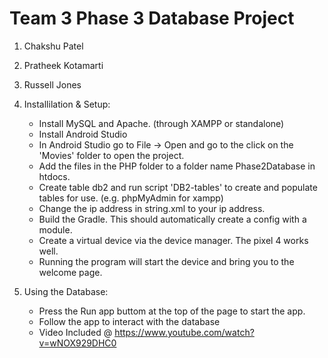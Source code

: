 # Team 3 Phase 3 Database Project
1. Chakshu Patel
2. Pratheek Kotamarti
3. Russell Jones

1. Installilation & Setup:
   - Install MySQL and Apache. (through XAMPP or standalone)
   - Install Android Studio
   - In Android Studio go to File -> Open and go to the click on the 'Movies' folder to open the project. 
   - Add the files in the PHP folder to a folder name Phase2Database in htdocs.
   - Create table db2 and run script 'DB2-tables' to create and populate tables for use. (e.g. phpMyAdmin for xampp)
   - Change the ip address in string.xml to your ip address.
   - Build the Gradle. This should automatically create a config with a module.
   - Create a virtual device via the device manager. The pixel 4 works well.
   - Running the program will start the device and bring you to the welcome page.
  
2. Using the Database:
   - Press the Run app buttom at the top of the page to start the app.
   - Follow the app to interact with the database
   - Video Included @ https://www.youtube.com/watch?v=wNOX929DHC0





